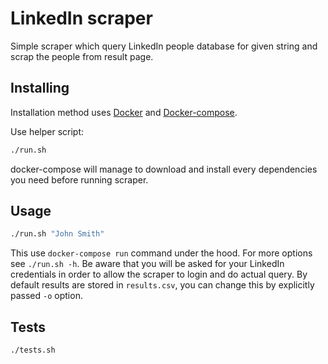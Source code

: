 # LinkedIn scraper #
Simple scraper which query LinkedIn people database for given string and
scrap the people from result page.

## Installing ##
Installation method uses [Docker](https://docs.docker.com/engine/installation/) and [Docker-compose](https://docs.docker.com/compose/install/).

Use helper script:
```bash
./run.sh
```

docker-compose will manage to download and install every dependencies
you need before running scraper.

## Usage ##
```bash
./run.sh "John Smith"
```

This use `docker-compose run` command under the hood. For more options
see `./run.sh -h`.
Be aware that you will be asked for your LinkedIn credentials in order
to allow the scraper to login and do actual query.
By default results are stored in `results.csv`, you can change this by
explicitly passed `-o` option.

## Tests ##
```
./tests.sh
```
